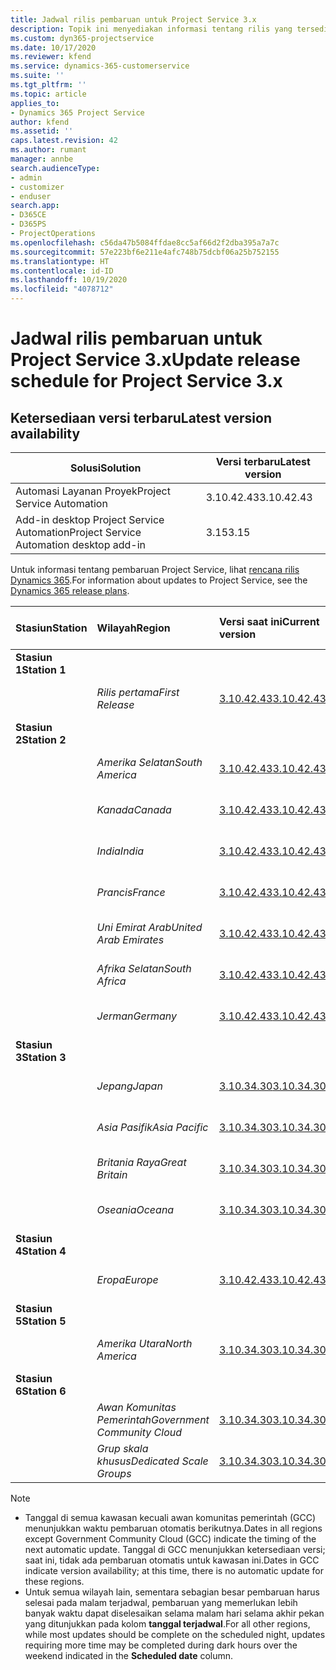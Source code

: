 ```yaml
---
title: Jadwal rilis pembaruan untuk Project Service 3.x
description: Topik ini menyediakan informasi tentang rilis yang tersedia dan yang akan datang dari Dynamics 365 Project Service Automation.
ms.custom: dyn365-projectservice
ms.date: 10/17/2020
ms.reviewer: kfend
ms.service: dynamics-365-customerservice
ms.suite: ''
ms.tgt_pltfrm: ''
ms.topic: article
applies_to:
- Dynamics 365 Project Service
author: kfend
ms.assetid: ''
caps.latest.revision: 42
ms.author: rumant
manager: annbe
search.audienceType:
- admin
- customizer
- enduser
search.app:
- D365CE
- D365PS
- ProjectOperations
ms.openlocfilehash: c56da47b5084ffdae8cc5af66d2f2dba395a7a7c
ms.sourcegitcommit: 57e223bf6e211e4afc748b75dcbf06a25b752155
ms.translationtype: HT
ms.contentlocale: id-ID
ms.lasthandoff: 10/19/2020
ms.locfileid: "4078712"
---
```

# <a name="update-release-schedule-for-project-service-3x"></a><span data-ttu-id="0e477-103">Jadwal rilis pembaruan untuk Project Service 3.x</span><span class="sxs-lookup"><span data-stu-id="0e477-103">Update release schedule for Project Service 3.x</span></span>

## <a name="latest-version-availability"></a><span data-ttu-id="0e477-104">Ketersediaan versi terbaru</span><span class="sxs-lookup"><span data-stu-id="0e477-104">Latest version availability</span></span>

| <span data-ttu-id="0e477-105">Solusi</span><span class="sxs-lookup"><span data-stu-id="0e477-105">Solution</span></span>  | <span data-ttu-id="0e477-106">Versi terbaru</span><span class="sxs-lookup"><span data-stu-id="0e477-106">Latest version</span></span> |
|-------|----|
| <span data-ttu-id="0e477-107">Automasi Layanan Proyek</span><span class="sxs-lookup"><span data-stu-id="0e477-107">Project Service Automation</span></span>    |  <span data-ttu-id="0e477-108">3.10.42.43</span><span class="sxs-lookup"><span data-stu-id="0e477-108">3.10.42.43</span></span>  |
| <span data-ttu-id="0e477-109">Add-in desktop Project Service Automation</span><span class="sxs-lookup"><span data-stu-id="0e477-109">Project Service Automation desktop add-in</span></span>                | <span data-ttu-id="0e477-110">3.15</span><span class="sxs-lookup"><span data-stu-id="0e477-110">3.15</span></span>          |

<span data-ttu-id="0e477-111">Untuk informasi tentang pembaruan Project Service, lihat [rencana rilis Dynamics 365](https://docs.microsoft.com/dynamics365/release-plans/).</span><span class="sxs-lookup"><span data-stu-id="0e477-111">For information about updates to Project Service, see the [Dynamics 365 release plans](https://docs.microsoft.com/dynamics365/release-plans/).</span></span> 

| <span data-ttu-id="0e477-112">Stasiun</span><span class="sxs-lookup"><span data-stu-id="0e477-112">Station</span></span>  | <span data-ttu-id="0e477-113">Wilayah</span><span class="sxs-lookup"><span data-stu-id="0e477-113">Region</span></span> | <span data-ttu-id="0e477-114">Versi saat ini</span><span class="sxs-lookup"><span data-stu-id="0e477-114">Current version</span></span> | <span data-ttu-id="0e477-115">Versi berikutnya</span><span class="sxs-lookup"><span data-stu-id="0e477-115">Next version</span></span> |  <span data-ttu-id="0e477-116">Tanggal terjadwal</span><span class="sxs-lookup"><span data-stu-id="0e477-116">Scheduled date</span></span>
| :---   | :---   | :---   | :---   |:---   |         
|<span data-ttu-id="0e477-117"><strong>Stasiun 1</strong></span><span class="sxs-lookup"><span data-stu-id="0e477-117"><strong>Station 1</strong></span></span> | |  |  | |
| | <span data-ttu-id="0e477-118"><i>Rilis pertama</i></span><span class="sxs-lookup"><span data-stu-id="0e477-118"><i>First Release</i></span></span> | [<span data-ttu-id="0e477-119">3.10.42.43</span><span class="sxs-lookup"><span data-stu-id="0e477-119">3.10.42.43</span></span>](whats-new-ur-24.md) | <span data-ttu-id="0e477-120">TBD</span><span class="sxs-lookup"><span data-stu-id="0e477-120">TBD</span></span> | <span data-ttu-id="0e477-121">23 Oktober 2020</span><span class="sxs-lookup"><span data-stu-id="0e477-121">October 23, 2020</span></span>
|<span data-ttu-id="0e477-122"><strong>Stasiun 2</strong></span><span class="sxs-lookup"><span data-stu-id="0e477-122"><strong>Station 2</strong></span></span> | |  |  | |
| | <span data-ttu-id="0e477-123"><i>Amerika Selatan</i></span><span class="sxs-lookup"><span data-stu-id="0e477-123"><i>South America</i></span></span> | [<span data-ttu-id="0e477-124">3.10.42.43</span><span class="sxs-lookup"><span data-stu-id="0e477-124">3.10.42.43</span></span>](whats-new-ur-24.md) | <span data-ttu-id="0e477-125">TBD</span><span class="sxs-lookup"><span data-stu-id="0e477-125">TBD</span></span> | <span data-ttu-id="0e477-126">30 Oktober 2020</span><span class="sxs-lookup"><span data-stu-id="0e477-126">October 30, 2020</span></span>
| | <span data-ttu-id="0e477-127"><i>Kanada</i></span><span class="sxs-lookup"><span data-stu-id="0e477-127"><i>Canada</i></span></span> | [<span data-ttu-id="0e477-128">3.10.42.43</span><span class="sxs-lookup"><span data-stu-id="0e477-128">3.10.42.43</span></span>](whats-new-ur-24.md) | <span data-ttu-id="0e477-129">TBD</span><span class="sxs-lookup"><span data-stu-id="0e477-129">TBD</span></span> | <span data-ttu-id="0e477-130">30 Oktober 2020</span><span class="sxs-lookup"><span data-stu-id="0e477-130">October 30, 2020</span></span> 
| | <span data-ttu-id="0e477-131"><i>India</i></span><span class="sxs-lookup"><span data-stu-id="0e477-131"><i>India</i></span></span> | [<span data-ttu-id="0e477-132">3.10.42.43</span><span class="sxs-lookup"><span data-stu-id="0e477-132">3.10.42.43</span></span>](whats-new-ur-24.md) | <span data-ttu-id="0e477-133">TBD</span><span class="sxs-lookup"><span data-stu-id="0e477-133">TBD</span></span> | <span data-ttu-id="0e477-134">30 Oktober 2020</span><span class="sxs-lookup"><span data-stu-id="0e477-134">October 30, 2020</span></span>
| | <span data-ttu-id="0e477-135"><i>Prancis</i></span><span class="sxs-lookup"><span data-stu-id="0e477-135"><i>France</i></span></span> | [<span data-ttu-id="0e477-136">3.10.42.43</span><span class="sxs-lookup"><span data-stu-id="0e477-136">3.10.42.43</span></span>](whats-new-ur-24.md) | <span data-ttu-id="0e477-137">TBD</span><span class="sxs-lookup"><span data-stu-id="0e477-137">TBD</span></span> | <span data-ttu-id="0e477-138">30 Oktober 2020</span><span class="sxs-lookup"><span data-stu-id="0e477-138">October 30, 2020</span></span>
| | <span data-ttu-id="0e477-139"><i>Uni Emirat Arab</i></span><span class="sxs-lookup"><span data-stu-id="0e477-139"><i>United Arab Emirates</i></span></span> | [<span data-ttu-id="0e477-140">3.10.42.43</span><span class="sxs-lookup"><span data-stu-id="0e477-140">3.10.42.43</span></span>](whats-new-ur-24.md) | <span data-ttu-id="0e477-141">TBD</span><span class="sxs-lookup"><span data-stu-id="0e477-141">TBD</span></span> | <span data-ttu-id="0e477-142">30 Oktober 2020</span><span class="sxs-lookup"><span data-stu-id="0e477-142">October 30, 2020</span></span>
| | <span data-ttu-id="0e477-143"><i>Afrika Selatan</i></span><span class="sxs-lookup"><span data-stu-id="0e477-143"><i>South Africa</i></span></span> | [<span data-ttu-id="0e477-144">3.10.42.43</span><span class="sxs-lookup"><span data-stu-id="0e477-144">3.10.42.43</span></span>](whats-new-ur-24.md) | <span data-ttu-id="0e477-145">TBD</span><span class="sxs-lookup"><span data-stu-id="0e477-145">TBD</span></span> | <span data-ttu-id="0e477-146">30 Oktober 2020</span><span class="sxs-lookup"><span data-stu-id="0e477-146">October 30, 2020</span></span>
| | <span data-ttu-id="0e477-147"><i>Jerman</i></span><span class="sxs-lookup"><span data-stu-id="0e477-147"><i>Germany</i></span></span> | [<span data-ttu-id="0e477-148">3.10.42.43</span><span class="sxs-lookup"><span data-stu-id="0e477-148">3.10.42.43</span></span>](whats-new-ur-24.md) | <span data-ttu-id="0e477-149">TBD</span><span class="sxs-lookup"><span data-stu-id="0e477-149">TBD</span></span> | <span data-ttu-id="0e477-150">30 Oktober 2020</span><span class="sxs-lookup"><span data-stu-id="0e477-150">October 30, 2020</span></span>
|<span data-ttu-id="0e477-151"><strong>Stasiun 3</strong></span><span class="sxs-lookup"><span data-stu-id="0e477-151"><strong>Station 3</strong></span></span> | |  |  | |
| | <span data-ttu-id="0e477-152"><i>Jepang</i></span><span class="sxs-lookup"><span data-stu-id="0e477-152"><i>Japan</i></span></span> |[<span data-ttu-id="0e477-153">3.10.34.30</span><span class="sxs-lookup"><span data-stu-id="0e477-153">3.10.34.30</span></span>](whats-new-ur-23.md) | [<span data-ttu-id="0e477-154">3.10.42.43</span><span class="sxs-lookup"><span data-stu-id="0e477-154">3.10.42.43</span></span>](whats-new-ur-24.md) | <span data-ttu-id="0e477-155">9 Oktober 2020</span><span class="sxs-lookup"><span data-stu-id="0e477-155">October 9, 2020</span></span> 
| | <span data-ttu-id="0e477-156"><i>Asia Pasifik</i></span><span class="sxs-lookup"><span data-stu-id="0e477-156"><i>Asia Pacific</i></span></span> |[<span data-ttu-id="0e477-157">3.10.34.30</span><span class="sxs-lookup"><span data-stu-id="0e477-157">3.10.34.30</span></span>](whats-new-ur-23.md) | [<span data-ttu-id="0e477-158">3.10.42.43</span><span class="sxs-lookup"><span data-stu-id="0e477-158">3.10.42.43</span></span>](whats-new-ur-24.md) | <span data-ttu-id="0e477-159">9 Oktober 2020</span><span class="sxs-lookup"><span data-stu-id="0e477-159">October 9, 2020</span></span>
| | <span data-ttu-id="0e477-160"><i>Britania Raya</i></span><span class="sxs-lookup"><span data-stu-id="0e477-160"><i>Great Britain</i></span></span> |[<span data-ttu-id="0e477-161">3.10.34.30</span><span class="sxs-lookup"><span data-stu-id="0e477-161">3.10.34.30</span></span>](whats-new-ur-23.md) | [<span data-ttu-id="0e477-162">3.10.42.43</span><span class="sxs-lookup"><span data-stu-id="0e477-162">3.10.42.43</span></span>](whats-new-ur-24.md) | <span data-ttu-id="0e477-163">9 Oktober 2020</span><span class="sxs-lookup"><span data-stu-id="0e477-163">October 9, 2020</span></span>
| | <span data-ttu-id="0e477-164"><i>Oseania</i></span><span class="sxs-lookup"><span data-stu-id="0e477-164"><i>Oceana</i></span></span> |[<span data-ttu-id="0e477-165">3.10.34.30</span><span class="sxs-lookup"><span data-stu-id="0e477-165">3.10.34.30</span></span>](whats-new-ur-23.md) | [<span data-ttu-id="0e477-166">3.10.42.43</span><span class="sxs-lookup"><span data-stu-id="0e477-166">3.10.42.43</span></span>](whats-new-ur-24.md) | <span data-ttu-id="0e477-167">9 Oktober 2020</span><span class="sxs-lookup"><span data-stu-id="0e477-167">October 9, 2020</span></span>
|<span data-ttu-id="0e477-168"><strong>Stasiun 4</strong></span><span class="sxs-lookup"><span data-stu-id="0e477-168"><strong>Station 4</strong></span></span> | |  |  | |
| | <span data-ttu-id="0e477-169"><i>Eropa</i></span><span class="sxs-lookup"><span data-stu-id="0e477-169"><i>Europe</i></span></span> |[<span data-ttu-id="0e477-170">3.10.42.43</span><span class="sxs-lookup"><span data-stu-id="0e477-170">3.10.42.43</span></span>](whats-new-ur-24.md) | <span data-ttu-id="0e477-171">TBD</span><span class="sxs-lookup"><span data-stu-id="0e477-171">TBD</span></span> | <span data-ttu-id="0e477-172">13 November 2020</span><span class="sxs-lookup"><span data-stu-id="0e477-172">November 13, 2020</span></span>
|<span data-ttu-id="0e477-173"><strong>Stasiun 5</strong></span><span class="sxs-lookup"><span data-stu-id="0e477-173"><strong>Station 5</strong></span></span> | |  |  | |
| | <span data-ttu-id="0e477-174"><i>Amerika Utara</i></span><span class="sxs-lookup"><span data-stu-id="0e477-174"><i>North America</i></span></span> |[<span data-ttu-id="0e477-175">3.10.34.30</span><span class="sxs-lookup"><span data-stu-id="0e477-175">3.10.34.30</span></span>](whats-new-ur-23.md) | [<span data-ttu-id="0e477-176">3.10.42.43</span><span class="sxs-lookup"><span data-stu-id="0e477-176">3.10.42.43</span></span>](whats-new-ur-24.md) | <span data-ttu-id="0e477-177">23 Oktober 2020</span><span class="sxs-lookup"><span data-stu-id="0e477-177">October 23, 2020</span></span>
|<span data-ttu-id="0e477-178"><strong>Stasiun 6</strong></span><span class="sxs-lookup"><span data-stu-id="0e477-178"><strong>Station 6</strong></span></span> | |  |  | |
| | <span data-ttu-id="0e477-179"><i>Awan Komunitas Pemerintah</i></span><span class="sxs-lookup"><span data-stu-id="0e477-179"><i>Government Community Cloud</i></span></span> |[<span data-ttu-id="0e477-180">3.10.34.30</span><span class="sxs-lookup"><span data-stu-id="0e477-180">3.10.34.30</span></span>](whats-new-ur-23.md) | [<span data-ttu-id="0e477-181">3.10.42.43</span><span class="sxs-lookup"><span data-stu-id="0e477-181">3.10.42.43</span></span>](whats-new-ur-24.md) | <span data-ttu-id="0e477-182">30 Oktober 2020</span><span class="sxs-lookup"><span data-stu-id="0e477-182">October 30, 2020</span></span>
| | <span data-ttu-id="0e477-183"><i>Grup skala khusus</i></span><span class="sxs-lookup"><span data-stu-id="0e477-183"><i>Dedicated Scale Groups</i></span></span> |[<span data-ttu-id="0e477-184">3.10.34.30</span><span class="sxs-lookup"><span data-stu-id="0e477-184">3.10.34.30</span></span>](whats-new-ur-23.md) | [<span data-ttu-id="0e477-185">3.10.42.43</span><span class="sxs-lookup"><span data-stu-id="0e477-185">3.10.42.43</span></span>](whats-new-ur-24.md) | <span data-ttu-id="0e477-186">30 Oktober 2020</span><span class="sxs-lookup"><span data-stu-id="0e477-186">October 30, 2020</span></span>

>[!Note]
> - <span data-ttu-id="0e477-187">Tanggal di semua kawasan kecuali awan komunitas pemerintah (GCC) menunjukkan waktu pembaruan otomatis berikutnya.</span><span class="sxs-lookup"><span data-stu-id="0e477-187">Dates in all regions except Government Community Cloud (GCC) indicate the timing of the next automatic update.</span></span> <span data-ttu-id="0e477-188">Tanggal di GCC menunjukkan ketersediaan versi; saat ini, tidak ada pembaruan otomatis untuk kawasan ini.</span><span class="sxs-lookup"><span data-stu-id="0e477-188">Dates in GCC indicate version availability; at this time, there is no automatic update for these regions.</span></span>
> - <span data-ttu-id="0e477-189">Untuk semua wilayah lain, sementara sebagian besar pembaruan harus selesai pada malam terjadwal, pembaruan yang memerlukan lebih banyak waktu dapat diselesaikan selama malam hari selama akhir pekan yang ditunjukkan pada kolom **tanggal terjadwal**.</span><span class="sxs-lookup"><span data-stu-id="0e477-189">For all other regions, while most updates should be complete on the scheduled night, updates requiring more time may be completed during dark hours over the weekend indicated in the **Scheduled date** column.</span></span>
